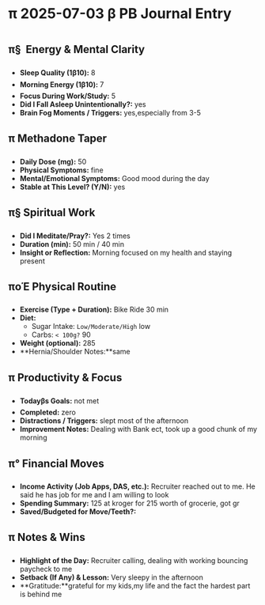 
# π 2025-07-03 β PB Journal Entry

## π§  Energy & Mental Clarity
- **Sleep Quality (1β10):**  8
- **Morning Energy (1β10):**  7
- **Focus During Work/Study:**  5
- **Did I Fall Asleep Unintentionally?:**  yes
- **Brain Fog Moments / Triggers:** yes,especially from 3-5

## π Methadone Taper
- **Daily Dose (mg):**  50
- **Physical Symptoms:**  fine
- **Mental/Emotional Symptoms:**  Good mood during the day
- **Stable at This Level? (Y/N):** yes

## π§ Spiritual Work
- **Did I Meditate/Pray?:**  Yes 2 times
- **Duration (min):**  50 min / 40 min
- **Insight or Reflection:** Morning focused on my health and staying present

## ποΈ Physical Routine
- **Exercise (Type + Duration):**  Bike Ride 30 min
- **Diet:**  
  - Sugar Intake: `Low/Moderate/High`  low
  - Carbs: `< 100g?`  90
- **Weight (optional):**  285
- **Hernia/Shoulder Notes:**same

## π Productivity & Focus
- **Todayβs Goals:**  not met
- **Completed:**  zero 
- **Distractions / Triggers:**  slept most of the afternoon
- **Improvement Notes:** Dealing with Bank ect, took up a good chunk of my morning

## π° Financial Moves
- **Income Activity (Job Apps, DAS, etc.):**  Recruiter reached out to me. He said he has  job for me and I am willing to look 
- **Spending Summary:**  125 at kroger for 215 worth of grocerie, got gr
- **Saved/Budgeted for Move/Teeth?:**

## π Notes & Wins
- **Highlight of the Day:**  Recruiter calling, dealing with working bouncing paycheck to me
- **Setback (If Any) & Lesson:**  Very sleepy in the afternoon
- **Gratitude:**grateful for my kids,my life and the fact the hardest part is behind me